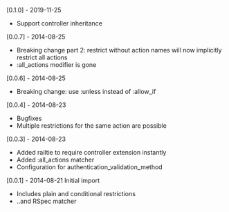 [0.1.0] - 2019-11-25
  * Support controller inheritance

[0.0.7] - 2014-08-25
  * Breaking change part 2: restrict without action names will now implicitly restrict all actions
  * :all_actions modifier is gone

[0.0.6] - 2014-08-25
  * Breaking change: use :unless instead of :allow_if

[0.0.4] - 2014-08-23
  * Bugfixes
  * Multiple restrictions for the same action are possible

[0.0.3] - 2014-08-23
  * Added railtie to require controller extension instantly
  * Added :all_actions matcher
  * Configuration for authentication_validation_method

[0.0.1] - 2014-08-21 Initial import
  * Includes plain and conditional restrictions
  * ..and RSpec matcher
